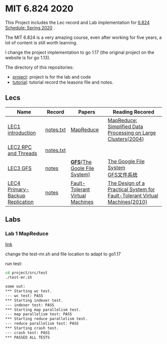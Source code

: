 # MIT 6.824 2020

This Project includes the Lec record and Lab implementation for [6.824 Schedule: Spring 2020](http://nil.csail.mit.edu/6.824/2020/schedule.html) .

The MIT 6.824 is a very amazing course, even after working for five years, a lot of content is still worth learning.

I change the project implementation to go 1.17 (the original project on the website is for go 1.13).

The directory of this repositories:

- [project](https://github.com/Uyouii/MIT_6.824_2020_Project/tree/master/project): project is for the lab and code
- [tutorial](https://github.com/Uyouii/MIT_6.824_2020_Project/tree/master/tutorial/): tutorial record the leasons file and notes.


## Lecs

| Name                                                         | Record                                                       | Papers                                                       | Reading Recored                                              |
| ------------------------------------------------------------ | ------------------------------------------------------------ | ------------------------------------------------------------ | ------------------------------------------------------------ |
| [LEC1 introduction](https://github.com/Uyouii/MIT_6.824_2020_Project/tree/master/tutorial/LEC1%20introduction) | [notes.txt](https://github.com/Uyouii/MIT_6.824_2020_Project/blob/master/tutorial/LEC1%20introduction/notes.txt) | [MapReduce](https://github.com/Uyouii/BookReading/blob/master/%E5%88%86%E5%B8%83%E5%BC%8F%E7%B3%BB%E7%BB%9F/MapReduce/mapreduce.pdf) | [MapReduce: Simplified Data Processing on Large Clusters(2004)](https://github.com/Uyouii/BookReading/blob/master/%E5%88%86%E5%B8%83%E5%BC%8F%E7%B3%BB%E7%BB%9F/MapReduce/MapReduce:%20Simplified%20Data%20Processing%20on%20Large%20Clusters.md) |
| [LEC2 RPC and Threads](https://github.com/Uyouii/MIT_6.824_2020_Project/tree/master/tutorial/LEC2%20RPC%20and%20Threads) | [notes.txt](https://github.com/Uyouii/MIT_6.824_2020_Project/blob/master/tutorial/LEC2%20RPC%20and%20Threads/notes.txt) |                                                              |                                                              |
| [LEC3 GFS](https://github.com/Uyouii/MIT_6.824_2020_Project/tree/master/tutorial/LEC3%20GFS) | [notes](https://github.com/Uyouii/MIT_6.824_2020_Project/blob/master/tutorial/LEC3%20GFS/notes.txt) | [**GFS**(The Goole File System)](https://github.com/Uyouii/MIT_6.824_2020_Project/blob/master/tutorial/LEC3%20GFS/gfs%202003.pdf) | [The Google File System](https://github.com/Uyouii/BookReading/blob/master/%E5%88%86%E5%B8%83%E5%BC%8F%E7%B3%BB%E7%BB%9F/GFS/The%20Google%20File%20System.md)<br />[GFS文件系统](https://github.com/Uyouii/BookReading/blob/master/%E5%88%86%E5%B8%83%E5%BC%8F%E7%B3%BB%E7%BB%9F/GFS/GFS%E6%96%87%E4%BB%B6%E7%B3%BB%E7%BB%9F.md) |
| [LEC4 Primary-Backup Replication](https://github.com/Uyouii/MIT_6.824_2020_Project/tree/master/tutorial/LEC4%20Primary-Backup%20Replication) | [notes](https://github.com/Uyouii/MIT_6.824_2020_Project/blob/master/tutorial/LEC4%20Primary-Backup%20Replication/notes.txt) | [Fault-Tolerant Virtual Machines](https://github.com/Uyouii/MIT_6.824_2020_Project/blob/master/tutorial/LEC4%20Primary-Backup%20Replication/vm-ft.pdf) | [The Design of a Practical System for Fault-Tolerant Virtual Machines(2010)](https://github.com/Uyouii/BookReading/blob/master/%E5%88%86%E5%B8%83%E5%BC%8F%E7%B3%BB%E7%BB%9F/VM-FT/Fault-Tolerant%20Virtual%20Machines.md) |

## Labs

### Lab 1  MapReduce

[link](http://nil.csail.mit.edu/6.824/2020/labs/lab-mr.html)

change the test-mr.sh and file location to adapt to go1.17

run test:

```sh
cd project/src/test
./test-mr.sh

some out:
*** Starting wc test.
--- wc test: PASS
*** Starting indexer test.
--- indexer test: PASS
*** Starting map parallelism test.
--- map parallelism test: PASS
*** Starting reduce parallelism test.
--- reduce parallelism test: PASS
*** Starting crash test.
--- crash test: PASS
*** PASSED ALL TESTS
```


